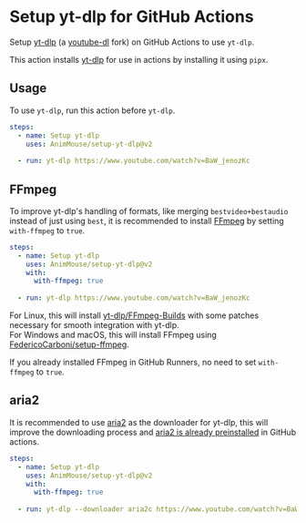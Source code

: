 # Setup yt-dlp for GitHub Actions
Setup [yt-dlp](https://github.com/yt-dlp/yt-dlp) (a [youtube-dl](https://github.com/ytdl-org/youtube-dl) fork) on GitHub Actions to use `yt-dlp`.

This action installs [yt-dlp](https://github.com/yt-dlp/yt-dlp) for use in actions by installing it using `pipx`.

## Usage
To use `yt-dlp`, run this action before `yt-dlp`.

```yml
steps:
  - name: Setup yt-dlp
    uses: AnimMouse/setup-yt-dlp@v2
    
  - run: yt-dlp https://www.youtube.com/watch?v=BaW_jenozKc
```

## FFmpeg
To improve yt-dlp's handling of formats, like merging `bestvideo+bestaudio` instead of just using `best`, it is recommended to install [FFmpeg](https://ffmpeg.org) by setting `with-ffmpeg` to `true`.

```yml
steps:
  - name: Setup yt-dlp
    uses: AnimMouse/setup-yt-dlp@v2
    with:
      with-ffmpeg: true
      
  - run: yt-dlp https://www.youtube.com/watch?v=BaW_jenozKc
```

For Linux, this will install [yt-dlp/FFmpeg-Builds](https://github.com/yt-dlp/FFmpeg-Builds) with some patches necessary for smooth integration with yt-dlp.\
For Windows and macOS, this will install FFmpeg using [FedericoCarboni/setup-ffmpeg](https://github.com/FedericoCarboni/setup-ffmpeg).

If you already installed FFmpeg in GitHub Runners, no need to set `with-ffmpeg` to `true`.

## aria2
It is recommended to use [aria2](https://aria2.github.io) as the downloader for yt-dlp, this will improve the downloading process and [aria2 is already preinstalled](https://github.com/actions/virtual-environments/issues/970) in GitHub actions.

```yml
steps:
  - name: Setup yt-dlp
    uses: AnimMouse/setup-yt-dlp@v2
    with:
      with-ffmpeg: true
      
  - run: yt-dlp --downloader aria2c https://www.youtube.com/watch?v=BaW_jenozKc
```